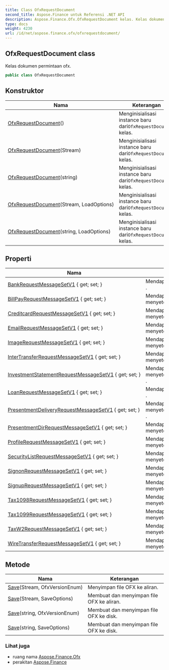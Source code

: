 ```yaml
---
title: Class OfxRequestDocument
second_title: Aspose.Finance untuk Referensi .NET API
description: Aspose.Finance.Ofx.OfxRequestDocument kelas. Kelas dokumen permintaan ofx.
type: docs
weight: 4230
url: /id/net/aspose.finance.ofx/ofxrequestdocument/
---
```

## OfxRequestDocument class

Kelas dokumen permintaan ofx.

```csharp
public class OfxRequestDocument
```

## Konstruktor

| Nama | Keterangan |
| --- | --- |
| [OfxRequestDocument](ofxrequestdocument/#constructor)() | Menginisialisasi instance baru dari`OfxRequestDocument` kelas. |
| [OfxRequestDocument](ofxrequestdocument/#constructor_1)(Stream) | Menginisialisasi instance baru dari`OfxRequestDocument` kelas. |
| [OfxRequestDocument](ofxrequestdocument/#constructor_3)(string) | Menginisialisasi instance baru dari`OfxRequestDocument` kelas. |
| [OfxRequestDocument](ofxrequestdocument/#constructor_2)(Stream, LoadOptions) | Menginisialisasi instance baru dari`OfxRequestDocument` kelas. |
| [OfxRequestDocument](ofxrequestdocument/#constructor_4)(string, LoadOptions) | Menginisialisasi instance baru dari`OfxRequestDocument` kelas. |

## Properti

| Nama | Keterangan |
| --- | --- |
| [BankRequestMessageSetV1](../../aspose.finance.ofx/ofxrequestdocument/bankrequestmessagesetv1/) { get; set; } | Mendapat atau menyetel[`BankRequestMessageSetV1`](./bankrequestmessagesetv1/) . |
| [BillPayRequestMessageSetV1](../../aspose.finance.ofx/ofxrequestdocument/billpayrequestmessagesetv1/) { get; set; } | Mendapat atau menyetel[`BillPayRequestMessageSetV1`](./billpayrequestmessagesetv1/) . |
| [CreditcardRequestMessageSetV1](../../aspose.finance.ofx/ofxrequestdocument/creditcardrequestmessagesetv1/) { get; set; } | Mendapat atau menyetel[`CreditcardRequestMessageSetV1`](./creditcardrequestmessagesetv1/) . |
| [EmailRequestMessageSetV1](../../aspose.finance.ofx/ofxrequestdocument/emailrequestmessagesetv1/) { get; set; } | Mendapat atau menyetel[`EmailRequestMessageSetV1`](./emailrequestmessagesetv1/) . |
| [ImageRequestMessageSetV1](../../aspose.finance.ofx/ofxrequestdocument/imagerequestmessagesetv1/) { get; set; } | Mendapat atau menyetel[`ImageRequestMessageSetV1`](./imagerequestmessagesetv1/) . |
| [InterTransferRequestMessageSetV1](../../aspose.finance.ofx/ofxrequestdocument/intertransferrequestmessagesetv1/) { get; set; } | Mendapat atau menyetel[`InterTransferRequestMessageSetV1`](./intertransferrequestmessagesetv1/) . |
| [InvestmentStatementRequestMessageSetV1](../../aspose.finance.ofx/ofxrequestdocument/investmentstatementrequestmessagesetv1/) { get; set; } | Mendapat atau menyetel[`InvestmentStatementRequestMessageSetV1`](./investmentstatementrequestmessagesetv1/) . |
| [LoanRequestMessageSetV1](../../aspose.finance.ofx/ofxrequestdocument/loanrequestmessagesetv1/) { get; set; } | Mendapat atau menyetel[`LoanRequestMessageSetV1`](./loanrequestmessagesetv1/) . |
| [PresentmentDeliveryRequestMessageSetV1](../../aspose.finance.ofx/ofxrequestdocument/presentmentdeliveryrequestmessagesetv1/) { get; set; } | Mendapat atau menyetel[`PresentmentDeliveryRequestMessageSetV1`](./presentmentdeliveryrequestmessagesetv1/) . |
| [PresentmentDirRequestMessageSetV1](../../aspose.finance.ofx/ofxrequestdocument/presentmentdirrequestmessagesetv1/) { get; set; } | Mendapat atau menyetel[`PresentmentDirRequestMessageSetV1`](./presentmentdirrequestmessagesetv1/) . |
| [ProfileRequestMessageSetV1](../../aspose.finance.ofx/ofxrequestdocument/profilerequestmessagesetv1/) { get; set; } | Mendapat atau menyetel[`ProfileRequestMessageSetV1`](./profilerequestmessagesetv1/) . |
| [SecurityListRequestMessageSetV1](../../aspose.finance.ofx/ofxrequestdocument/securitylistrequestmessagesetv1/) { get; set; } | Mendapat atau menyetel[`SecurityListRequestMessageSetV1`](./securitylistrequestmessagesetv1/) . |
| [SignonRequestMessageSetV1](../../aspose.finance.ofx/ofxrequestdocument/signonrequestmessagesetv1/) { get; set; } | Mendapat atau menyetel[`SignonRequestMessageSetV1`](./signonrequestmessagesetv1/) . |
| [SignupRequestMessageSetV1](../../aspose.finance.ofx/ofxrequestdocument/signuprequestmessagesetv1/) { get; set; } | Mendapat atau menyetel[`SignupRequestMessageSetV1`](./signuprequestmessagesetv1/) . |
| [Tax1098RequestMessageSetV1](../../aspose.finance.ofx/ofxrequestdocument/tax1098requestmessagesetv1/) { get; set; } | Mendapat atau menyetel[`Tax1098RequestMessageSetV1`](./tax1098requestmessagesetv1/) . |
| [Tax1099RequestMessageSetV1](../../aspose.finance.ofx/ofxrequestdocument/tax1099requestmessagesetv1/) { get; set; } | Mendapat atau menyetel[`Tax1099RequestMessageSetV1`](./tax1099requestmessagesetv1/) . |
| [TaxW2RequestMessageSetV1](../../aspose.finance.ofx/ofxrequestdocument/taxw2requestmessagesetv1/) { get; set; } | Mendapat atau menyetel[`TaxW2RequestMessageSetV1`](./taxw2requestmessagesetv1/) . |
| [WireTransferRequestMessageSetV1](../../aspose.finance.ofx/ofxrequestdocument/wiretransferrequestmessagesetv1/) { get; set; } | Mendapat atau menyetel[`WireTransferRequestMessageSetV1`](./wiretransferrequestmessagesetv1/) . |

## Metode

| Nama | Keterangan |
| --- | --- |
| [Save](../../aspose.finance.ofx/ofxrequestdocument/save/#save)(Stream, OfxVersionEnum) | Menyimpan file OFX ke aliran. |
| [Save](../../aspose.finance.ofx/ofxrequestdocument/save/#save_1)(Stream, SaveOptions) | Membuat dan menyimpan file OFX ke aliran. |
| [Save](../../aspose.finance.ofx/ofxrequestdocument/save/#save_2)(string, OfxVersionEnum) | Membuat dan menyimpan file OFX ke disk. |
| [Save](../../aspose.finance.ofx/ofxrequestdocument/save/#save_3)(string, SaveOptions) | Membuat dan menyimpan file OFX ke disk. |

### Lihat juga

* ruang nama [Aspose.Finance.Ofx](../../aspose.finance.ofx/)
* perakitan [Aspose.Finance](../../)


